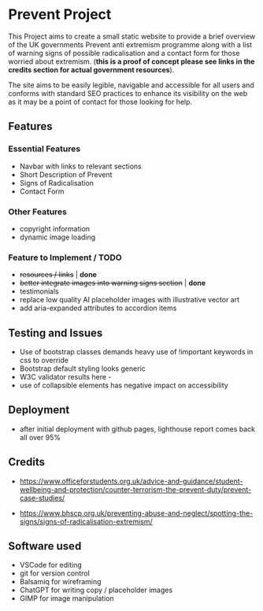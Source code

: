 # Prevent Project
This Project aims to create a small static website to provide a brief overview of the UK governments Prevent anti extremism programme along with a list of warning signs of possible radicalisation and a contact form for those worried about extremism. (**this is a proof of concept please see links in the credits section for actual government resources**).

The site aims to be easily legible, navigable and accessible for all users and conforms with standard SEO practices to enhance its visibility on the web as it may be a point of contact for those looking for help.
## Features
### Essential Features
- Navbar with links to relevant sections
- Short Description of Prevent
- Signs of Radicalisation
- Contact Form
### Other Features
- copyright information
- dynamic image loading


### Feature to Implement / TODO
- ~~resources / links~~ | **done**
- ~~better integrate images into warning signs section~~ | **done**
- testimonials
- replace low quality AI placeholder images with illustrative vector art
- add aria-expanded attributes to accordion items 


## Testing and Issues
- Use of bootstrap classes demands heavy use of !important keywords in css to override
- Bootstrap default styling looks generic
- W3C validator results here -
- use of collapsible elements has negative impact on accessibility 

## Deployment
- after initial deployment with github pages, lighthouse report comes back all over 95%
## Credits
- https://www.officeforstudents.org.uk/advice-and-guidance/student-wellbeing-and-protection/counter-terrorism-the-prevent-duty/prevent-case-studies/

- https://www.bhscp.org.uk/preventing-abuse-and-neglect/spotting-the-signs/signs-of-radicalisation-extremism/
## Software used 
- VSCode for editing
- git for version control
- Balsamiq for wireframing
- ChatGPT for writing copy / placeholder images
- GIMP for image manipulation

